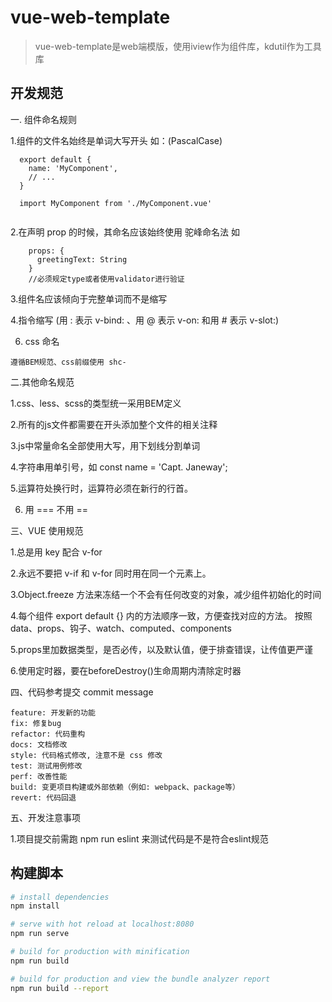 # vue-web-template

> vue-web-template是web端模版，使用iview作为组件库，kdutil作为工具库

## 开发规范

一. 组件命名规则

1.组件的文件名始终是单词大写开头 如：(PascalCase)

````
  export default {
    name: 'MyComponent',
    // ...
  }
  
  import MyComponent from './MyComponent.vue'
   
 ````
    
2.在声明 prop 的时候，其命名应该始终使用 驼峰命名法 如

````
    props: {
      greetingText: String
    }
    //必须规定type或者使用validator进行验证
````

3.组件名应该倾向于完整单词而不是缩写

4.指令缩写 (用 : 表示 v-bind: 、用 @ 表示 v-on: 和用 # 表示 v-slot:)

6. css 命名

```
遵循BEM规范、css前缀使用 shc-
```


二.其他命名规范

1.css、less、scss的类型统一采用BEM定义

2.所有的js文件都需要在开头添加整个文件的相关注释

3.js中常量命名全部使用大写，用下划线分割单词

4.字符串用单引号，如 const name = 'Capt. Janeway';

5.运算符处换行时，运算符必须在新行的行首。

6. 用 === 不用 == 



三、VUE 使用规范

1.总是用 key 配合 v-for

2.永远不要把 v-if 和 v-for 同时用在同一个元素上。

3.Object.freeze 方法来冻结一个不会有任何改变的对象，减少组件初始化的时间

4.每个组件 export default {} 内的方法顺序一致，方便查找对应的方法。
  按照 data、props、钩子、watch、computed、components
 
5.props里加数据类型，是否必传，以及默认值，便于排查错误，让传值更严谨

6.使用定时器，要在beforeDestroy()生命周期内清除定时器



四、代码参考提交 commit message
 
 ```
feature: 开发新的功能
fix: 修复bug
refactor: 代码重构
docs: 文档修改
style: 代码格式修改, 注意不是 css 修改
test: 测试用例修改
perf: 改善性能
build: 变更项目构建或外部依赖（例如: webpack、package等）
revert: 代码回退
```

五、开发注意事项

1.项目提交前需跑 npm run eslint 来测试代码是不是符合eslint规范



## 构建脚本

``` bash
# install dependencies
npm install

# serve with hot reload at localhost:8080
npm run serve

# build for production with minification
npm run build

# build for production and view the bundle analyzer report
npm run build --report


```
